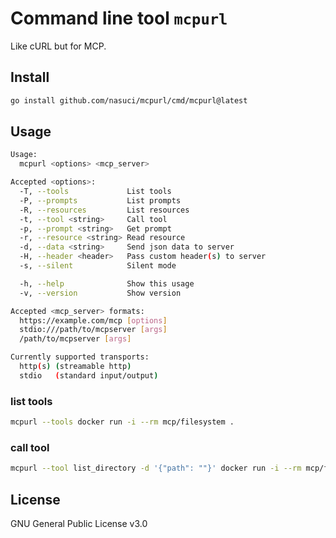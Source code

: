 # Command line tool `mcpurl`
Like cURL but for MCP.

## Install
```sh
go install github.com/nasuci/mcpurl/cmd/mcpurl@latest
```

## Usage
```sh
Usage:
  mcpurl <options> <mcp_server>

Accepted <options>:
  -T, --tools             List tools
  -P, --prompts           List prompts
  -R, --resources         List resources
  -t, --tool <string>     Call tool
  -p, --prompt <string>   Get prompt
  -r, --resource <string> Read resource
  -d, --data <string>     Send json data to server
  -H, --header <header>   Pass custom header(s) to server
  -s, --silent            Silent mode

  -h, --help              Show this usage
  -v, --version           Show version

Accepted <mcp_server> formats:
  https://example.com/mcp [options]
  stdio:///path/to/mcpserver [args]
  /path/to/mcpserver [args]

Currently supported transports:
  http(s) (streamable http)
  stdio   (standard input/output)
```
### list tools
```sh
mcpurl --tools docker run -i --rm mcp/filesystem .
```
### call tool
```sh
mcpurl --tool list_directory -d '{"path": ""}' docker run -i --rm mcp/filesystem .
```
## License
GNU General Public License v3.0
